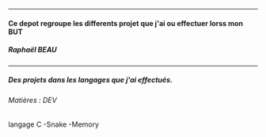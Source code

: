 _________________________________________
#### Ce depot regroupe les differents projet que j'ai ou effectuer lorss mon BUT

##### Raphaël BEAU  
_________________________________________

##### Des projets dans les langages que j'ai effectués.
###### Matières : DEV
 langage C
       -Snake
       -Memory